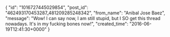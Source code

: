  {
   "id": "1016727445029854",
   "post_id": "462493170453287_481209285248342",
   "from_name": "Anibal Jose Baez",
   "message": "Wow! I can say now, I am still stupid, but I SO get this thread nowadays. It's in my fucking bones now!",
   "created_time": "2016-06-19T12:41:30+0000"
 }
